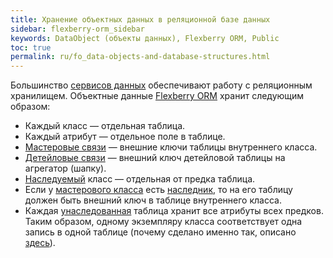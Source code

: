 ```yaml
---
title: Хранение объектных данных в реляционной базе данных
sidebar: flexberry-orm_sidebar
keywords: DataObject (объекты данных), Flexberry ORM, Public
toc: true
permalink: ru/fo_data-objects-and-database-structures.html
---
```


Большинство [сервисов данных](fo_data-service.html) обеспечивают работу с реляционным хранилищем.
Объектные данные [Flexberry ORM](fo_flexberry-o-r-m.html) хранит следующим образом:

* Каждый класс — отдельная таблица. 
* Каждый атрибут — отдельное поле в таблице.
* [Мастеровые связи](fd_master-association.html) — внешние ключи таблицы внутреннего класса.
* [Детейловые связи](fo_detail-associations-properties.html) — внешний ключ детейловой таблицы на агрегатор (шапку).
* [Наследуемый](fo_inheritance.html) класс — отдельная от предка таблица.
* Если у [мастерового класса](fd_master-association.html) есть [наследник](fo_inheritance.html), то на его таблицу должен быть внешний ключ в таблице внутреннего класса.
* Каждая [унаследованная](fo_inheritance.html) таблица хранит все атрибуты всех предков. Таким образом, одному экземпляру класса соответствует одна запись в одной таблице (почему сделано именно так, описано [здесь](fo_inheritance.html)).

